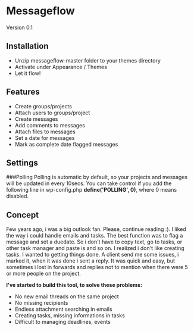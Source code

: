 Messageflow
===========

Version 0.1

Installation
------------
* Unzip messageflow-master folder to your themes directory
* Activate under Appearance / Themes
* Let it flow!

Features
--------
* Create groups/projects
* Attach users to groups/project
* Create messages
* Add comments to messages
* Attach files to messages
* Set a date for messages
* Mark as complete date flagged messages

Settings
--------
###Polling
Polling is automatic by default, so your projects and messages will be updated in every 10secs. You can take control if you add the following line in wp-config.php
**define('POLLING', 0)**, where 0 means disabled.

Concept
-------
Few years ago, i was a big outlook fan. Please, continue reading :). 
I liked the way i could handle emails and tasks. The best function was to flag a message and set a duedate. 
So i don't have to copy text, go to tasks, or other task manager and paste is and so on.
I realized i don't like creating tasks. I wanted to getting things done. A client send me some issues, i marked it, when it was done i sent a reply.
It was quick and easy, but sometimes i lost in forwards and replies not to mention when there were 5 or more people on the project. 

**I've started to build this tool, to solve these problems:**
* No new email threads on the same project
* No missing recipients
* Endless attachment searching in emails
* Creating tasks, missing informations in tasks
* Difficult to managing deadlines, events


